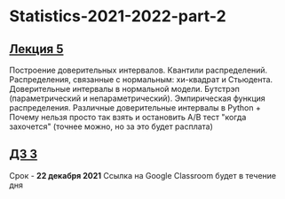 # Statistics-2021-2022-part-2

## [Лекция 5](https://github.com/pileyan/Statistics-2021-2022-part-2-/tree/master/lect5)
Построение доверительных интервалов. Квантили распределений. Распределения, связанные с нормальным: хи-квадрат и Стьюдента. Доверительные интервалы в нормальной модели. Бутстрэп (параметрический и непараметрический). Эмпирическая функция распределения. Различные доверительные интервалы в Python + Почему нельзя просто так взять и остановить А/В тест "когда захочется" (точнее можно, но за это будет расплата)

## [ДЗ 3](https://github.com/pileyan/Statistics-2021-2022-part-2-/tree/master/Homework/HW3) 

Срок - **22 декабря 2021** Ссылка на Google Classroom будет в течение дня
